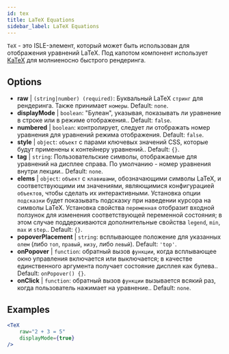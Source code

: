 ```yaml
---
id: tex
title: LaTeX Equations
sidebar_label: LaTeX Equations
---
```


`TeX` - это ISLE-элемент, который может быть использован для отображения уравнений LaTeX. Под капотом компонент использует [KaTeX](https://github.com/Khan/KaTeX) для молниеносно быстрого рендеринга.

## Options

* __raw__ | `(string|number) (required)`: Буквальный LaTeX `стринг` для рендеринга. Также принимает `номеры`. Default: `none`.
* __displayMode__ | `boolean`: "Булеан", указывая, показывать ли уравнение в строке или в режиме отображения.. Default: `false`.
* __numbered__ | `boolean`: контролирует, следует ли отображать номер уравнения для уравнений режима отображения. Default: `false`.
* __style__ | `object`: `объект` с парами ключевых значений CSS, которые будут применены к контейнеру уравнений.. Default: `{}`.
* __tag__ | `string`: Пользовательские символы, отображаемые для уравнений на дисплее справа. По умолчанию - номер уравнения внутри лекции.. Default: `none`.
* __elems__ | `object`: `объект` с `клавишами`, обозначающими символы LaTeX, и соответствующими им значениями, являющимися конфигурацией `объектов`, чтобы сделать их интерактивными. Установка опции `подсказки` будет показывать подсказку при наведении курсора на символы LaTeX. Установка свойства `переменная` отобразит входной ползунок для изменения соответствующей переменной состояния; в этом случае поддерживаются дополнительные свойства `legend`, `min`, `max` и `step`.. Default: `{}`.
* __popoverPlacement__ | `string`: всплывающее положение для указанных `олем` (либо `топ`, `правый`, `низу`, либо `левый`). Default: `'top'`.
* __onPopover__ | `function`: обратный вызов `функции`, когда всплывающее окно управления включается или выключается; в качестве единственного аргумента получает состояние дисплея как булева.. Default: `onPopover() {}`.
* __onClick__ | `function`: обратный вызов `функции` вызывается всякий раз, когда пользователь нажимает на уравнение.. Default: `none`.


## Examples

```jsx live
<TeX
    raw="2 + 3 = 5"
    displayMode={true}
/>
```



